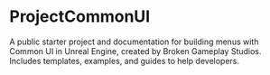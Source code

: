 # ProjectCommonUI
A public starter project and documentation for building menus with Common UI in Unreal Engine, created by Broken Gameplay Studios. Includes templates, examples, and guides to help developers.

